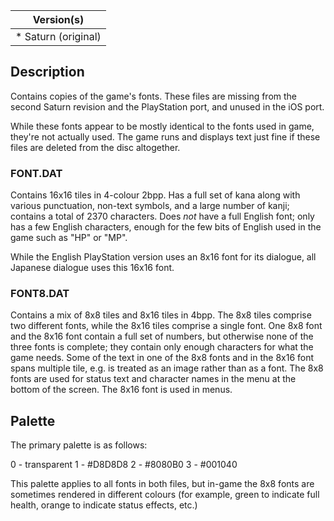 | Version(s) |
| ---------- |
| * Saturn (original) |

## Description

Contains copies of the game's fonts.
These files are missing from the second Saturn revision and the PlayStation port, and unused in the iOS port.

While these fonts appear to be mostly identical to the fonts used in game, they're not actually used. The game runs and displays text just fine if these files are deleted from the disc altogether.

### FONT.DAT

Contains 16x16 tiles in 4-colour 2bpp.
Has a full set of kana along with various punctuation, non-text symbols, and a large number of kanji; contains a total of 2370 characters.
Does *not* have a full English font; only has a few English characters, enough for the few bits of English used in the game such as "HP" or "MP".

While the English PlayStation version uses an 8x16 font for its dialogue, all Japanese dialogue uses this 16x16 font.

### FONT8.DAT

Contains a mix of 8x8 tiles and 8x16 tiles in 4bpp.
The 8x8 tiles comprise two different fonts, while the 8x16 tiles comprise a single font.
One 8x8 font and the 8x16 font contain a full set of numbers, but otherwise none of the three fonts is complete; they contain only enough characters for what the game needs.
Some of the text in one of the 8x8 fonts and in the 8x16 font spans multiple tile, e.g. is treated as an image rather than as a font.
The 8x8 fonts are used for status text and character names in the menu at the bottom of the screen.
The 8x16 font is used in menus.

## Palette

The primary palette is as follows:

0 - transparent
1 - #D8D8D8
2 - #8080B0
3 - #001040

This palette applies to all fonts in both files, but in-game the 8x8 fonts are sometimes rendered in different colours (for example, green to indicate full health, orange to indicate status effects, etc.)
